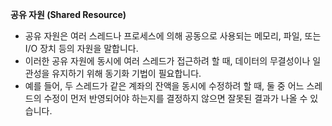 **공유 자원 (Shared Resource)**

- 공유 자원은 여러 스레드나 프로세스에 의해 공동으로 사용되는 메모리, 파일, 또는 I/O 장치 등의 자원을 말합니다.
- 이러한 공유 자원에 동시에 여러 스레드가 접근하려 할 때, 데이터의 무결성이나 일관성을 유지하기 위해 동기화 기법이 필요합니다.
- 예를 들어, 두 스레드가 같은 계좌의 잔액을 동시에 수정하려 할 때, 둘 중 어느 스레드의 수정이 먼저 반영되어야 하는지를 결정하지 않으면 잘못된 결과가 나올 수 있습니다.